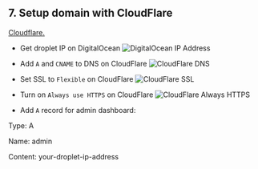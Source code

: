## 7. Setup domain with CloudFlare

[Cloudflare.](https://www.cloudflare.com)

- Get droplet IP on DigitalOcean
  ![DigitalOcean IP Address](https://github.com/Cezerin2/cezerin2/raw/master/docs/images/do-ip.png)

- Add `A` and `CNAME` to DNS on CloudFlare
  ![CloudFlare DNS](https://user-images.githubusercontent.com/3618501/76990802-9c174d00-6959-11ea-8c03-620a2c97e952.png)
- Set SSL to `Flexible` on CloudFlare
  ![CloudFlare SSL](https://github.com/Cezerin2/cezerin2/raw/master/docs/images/cf-ssl.png)

- Turn on `Always use HTTPS` on CloudFlare
  ![CloudFlare Always HTTPS](https://github.com/Cezerin2/cezerin2/raw/master/docs/images/cf-alway-https.png)

- Add `A` record for admin dashboard:

Type: A

Name: admin

Content: your-droplet-ip-address
